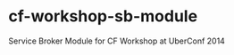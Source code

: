 cf-workshop-sb-module
=====================

Service Broker Module for CF Workshop at UberConf 2014
